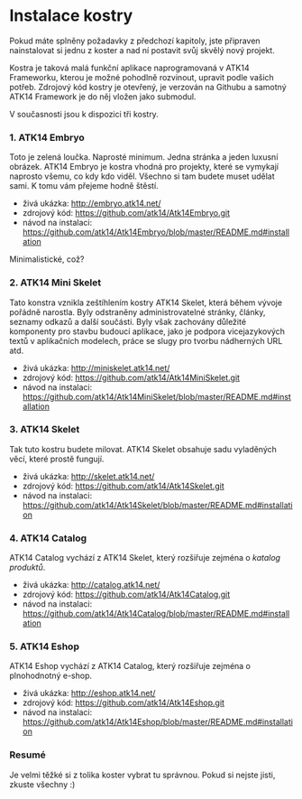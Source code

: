 Instalace kostry
================

Pokud máte splněny požadavky z předchozí kapitoly, jste připraven nainstalovat si jednu z koster a nad ní postavit svůj skvělý nový projekt.

Kostra je taková malá funkční aplikace naprogramovaná v ATK14 Frameworku, kterou je možné pohodlně rozvinout, upravit podle vašich potřeb. Zdrojový kód kostry je otevřený,
je verzován na Githubu a samotný ATK14 Framework je do něj vložen jako submodul.

V současnosti jsou k dispozici tři kostry.

### 1. ATK14 Embryo

Toto je zelená loučka. Naprosté minimum. Jedna stránka a jeden luxusní obrázek. ATK14 Embryo je kostra vhodná pro projekty, které se vymykají naprosto všemu, co kdy kdo viděl. Všechno si tam budete muset udělat sami.
K tomu vám přejeme hodně štěstí.

* živá ukázka: <http://embryo.atk14.net/>
* zdrojový kód: <https://github.com/atk14/Atk14Embryo.git>
* návod na instalaci: <https://github.com/atk14/Atk14Embryo/blob/master/README.md#installation>

Minimalistické, což?

### 2. ATK14 Mini Skelet

Tato konstra vznikla zeštíhlením kostry ATK14 Skelet, která během vývoje pořádně narostla. Byly odstraněny administrovatelné stránky, články, seznamy odkazů a další součásti. Byly však zachovány důležité komponenty pro stavbu budoucí aplikace, jako je podpora vicejazykových textů v aplikačních modelech, práce se slugy pro tvorbu nádherných URL atd. 

* živá ukázka: <http://miniskelet.atk14.net/>
* zdrojový kód: <https://github.com/atk14/Atk14MiniSkelet.git>
* návod na instalaci: <https://github.com/atk14/Atk14MiniSkelet/blob/master/README.md#installation>

### 3. ATK14 Skelet

Tak tuto kostru budete milovat. ATK14 Skelet obsahuje sadu vyladěných věcí, které prostě fungují.

* živá ukázka: <http://skelet.atk14.net/>
* zdrojový kód: <https://github.com/atk14/Atk14Skelet.git>
* návod na instalaci: <https://github.com/atk14/Atk14Skelet/blob/master/README.md#installation>

### 4. ATK14 Catalog

ATK14 Catalog vychází z ATK14 Skelet, který rozšiřuje zejména o _katalog produktů_.

* živá ukázka: <http://catalog.atk14.net/>
* zdrojový kód: <https://github.com/atk14/Atk14Catalog.git>
* návod na instalaci: <https://github.com/atk14/Atk14Catalog/blob/master/README.md#installation>

### 5. ATK14 Eshop

ATK14 Eshop vychází z ATK14 Catalog, který rozšiřuje zejména o plnohodnotný e-shop.

* živá ukázka: <http://eshop.atk14.net/>
* zdrojový kód: <https://github.com/atk14/Atk14Eshop.git>
* návod na instalaci: <https://github.com/atk14/Atk14Eshop/blob/master/README.md#installation>

### Resumé

Je velmi těžké si z tolika koster vybrat tu správnou. Pokud si nejste jisti, zkuste všechny :)
